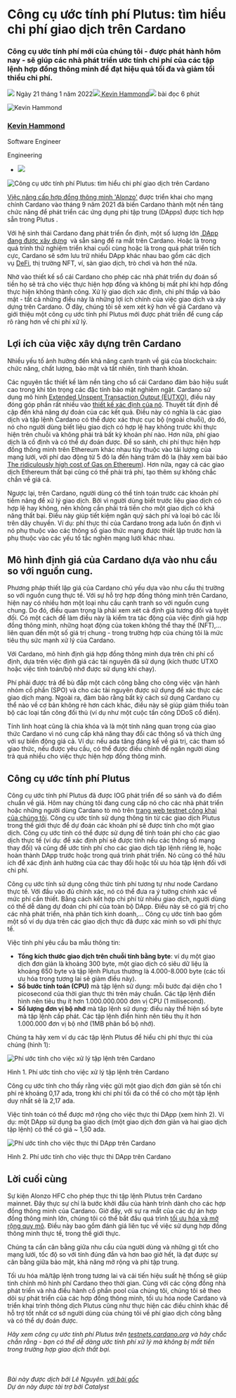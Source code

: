 # Công cụ ước tính phí Plutus: tìm hiểu chi phí giao dịch trên Cardano

### **Công cụ ước tính phí mới của chúng tôi - được phát hành hôm nay - sẽ giúp các nhà phát triển ước tính chi phí của các tập lệnh hợp đồng thông minh để đạt hiệu quả tối đa và giảm tối thiểu chi phí.**

![](img/2022-01-21-plutus-fee-estimator-find-out-the-cost-of-transacting-on-cardano.002.png) Ngày 21 tháng 1 năm 2022![](img/2022-01-21-plutus-fee-estimator-find-out-the-cost-of-transacting-on-cardano.002.png)[ Kevin Hammond](/en/blog/authors/kevin-hammond/page-1/)![](img/2022-01-21-plutus-fee-estimator-find-out-the-cost-of-transacting-on-cardano.003.png) bài đọc 6 phút

![Kevin Hammond](img/2022-01-21-plutus-fee-estimator-find-out-the-cost-of-transacting-on-cardano.004.png)[](/en/blog/authors/kevin-hammond/page-1/)

### [**Kevin Hammond**](/en/blog/authors/kevin-hammond/page-1/)

Software Engineer

Engineering

- ![](img/2022-01-21-plutus-fee-estimator-find-out-the-cost-of-transacting-on-cardano.005.png)[](https://twitter.com/inputoutputhk "Twitter")

![Công cụ ước tính phí Plutus: tìm hiểu chi phí giao dịch trên Cardano](img/2022-01-21-plutus-fee-estimator-find-out-the-cost-of-transacting-on-cardano.006.jpeg)

[Việc nâng cấp hợp đồng thông minh 'Alonzo'](https://iohk.io/en/blog/posts/2021/09/12/today-will-feel-like-a-destination-yet-a-new-exciting-journey-begins/) được triển khai cho mạng chính Cardano vào tháng 9 năm 2021 đã biến Cardano thành một nền tảng chức năng để phát triển các ứng dụng phi tập trung (DApps) được tích hợp sẵn trong Plutus .

Với hệ sinh thái Cardano đang phát triển ổn định, một số lượng lớn [ DApp đang được xây dựng](https://twitter.com/InputOutputHK/status/1475107377775099910?s=20)  và sẵn sàng để ra mắt trên Cardano. Hoặc là trong quá trình thử nghiệm triển khai cuối cùng hoặc là trong quá phát triển tích cực, Cardano sẽ sớm lưu trữ nhiều DApp khác nhau bao gồm các dịch vụ [DeFi](https://iohk.io/en/blog/posts/2022/01/10/defi-demystified/), thị trường NFT, ví, sàn giao dịch, trò chơi và hơn thế nữa.

Nhờ vào thiết kế sổ cái Cardano cho phép các nhà phát triển dự đoán số tiền họ sẽ trả cho việc thực hiện hợp đồng và không bị mất phí khi hợp đồng thực hiện không thành công. Xử lý giao dịch xác định, chi phí thấp và bảo mật - tất cả những điều này là những lợi ích chính của việc giao dịch và xây dựng trên Cardano. Ở đây, chúng tôi sẽ xem xét kỹ hơn về giá Cardano và giới thiệu một công cụ ước tính phí Plutus mới được phát triển để cung cấp rõ ràng hơn về chi phí xử lý.

## **Lợi ích của việc xây dựng trên Cardano**

Nhiều yếu tố ảnh hưởng đến khả năng cạnh tranh về giá của blockchain: chức năng, chất lượng, bảo mật và tất nhiên, tính thanh khoản.

Các nguyên tắc thiết kế làm nền tảng cho sổ cái Cardano đảm bảo hiệu suất cao trong khi tôn trọng các đặc tính bảo mật nghiêm ngặt. Cardano sử dụng mô hình [Extended Unspent Transaction Output (EUTXO)](https://iohk.io/en/blog/posts/2021/03/12/cardanos-extended-utxo-accounting-model-part-2/), điều này đóng góp phần rất nhiều vào [thiết kế xác định của nó](https://iohk.io/en/blog/posts/2021/09/06/no-surprises-transaction-validation-on-cardano/). Thuyết tất định đề cập đến khả năng dự đoán của các kết quả. Điều này có nghĩa là các giao dịch và tập lệnh Cardano có thể được xác thực cục bộ (ngoài chuỗi), do đó, nó cho người dùng biết liệu giao dịch có hợp lệ hay không trước khi thực hiện trên chuỗi và không phải trả bất kỳ khoản phí nào. Hơn nữa, phí giao dịch là cố định và có thể dự đoán được. Để so sánh, chi phí thực hiện hợp đồng thông minh trên Ethereum khác nhau tùy thuộc vào tải lượng của mạng lưới, với phí dao động từ 5 đô la đến hàng trăm đô la (hãy xem bài báo [The ridiculously high cost of Gas on Ethereum](https://coingeek.com/the-ridiculously-high-cost-of-gas-on-ethereum/)). Hơn nữa, ngay cả các giao dịch Ethereum thất bại cũng có thể phải trả phí, tạo thêm sự không chắc chắn về giá cả.

Ngược lại, trên Cardano, người dùng có thể tính toán trước các khoản phí tiềm năng để xử lý giao dịch. Bởi vì người dùng biết trước liệu giao dịch có hợp lệ hay không, nên không cần phải trả tiền cho một giao dịch có khả năng thất bại. Điều này giúp tiết kiệm ngân quỹ sách phí và loại bỏ các lỗi trên dây chuyền. Ví dụ: phí thực thi của Cardano trong ada luôn ổn định vì nó phụ thuộc vào các thông số giao thức mạng được thiết lập trước hơn là phụ thuộc vào các yếu tố tắc nghẽn mạng lưới khác nhau.

## **Mô hình định giá của Cardano dựa vào nhu cầu so với nguồn cung.**

Phương pháp thiết lập giá của Cardano chủ yếu dựa vào nhu cầu thị trường so với nguồn cung thực tế. Với sự hỗ trợ hợp đồng thông minh trên Cardano, hiện nay có nhiều hơn một loại nhu cầu cạnh tranh so với nguồn cung chung. Do đó, điều quan trọng là phải xem xét cả định giá tương đối và tuyệt đối. Có một cách để làm điều này là kiểm tra tác động của việc định giá hợp đồng thông minh, những hoạt động của token không thể thay thế (NFT),... liên quan đến một số giá trị chung - trong trường hợp của chúng tôi là mức tiêu thụ sức mạnh xử lý của Cardano.

Với Cardano, mô hình định giá hợp đồng thông minh dựa trên chi phí cố định, dựa trên việc định giá các tài nguyên đã sử dụng (kích thước UTXO hoặc việc tính toán/bộ nhớ được sử dụng khi chạy).

Phí phải được trả để bù đắp một cách công bằng cho công việc vận hành nhóm cổ phần (SPO) và cho các tài nguyên được sử dụng để xác thực các giao dịch mạng. Ngoài ra, đảm bảo rằng bất kỳ cách sử dụng Cardano cụ thể nào về cơ bản không rẻ hơn cách khác, điều này sẽ giúp giảm thiểu toàn bộ các loại tấn công đối thủ (ví dụ như một cuộc tấn công DDoS cổ điển).

Tính linh hoạt cũng là chìa khóa và là một tính năng quan trọng của giao thức Cardano vì nó cung cấp khả năng thay đổi các thông số và thích ứng với sự biến động giá cả. Ví dụ: nếu ada tăng đáng kể về giá trị, các tham số giao thức, nếu được yêu cầu, có thể được điều chỉnh để ngăn người dùng trả quá nhiều cho việc thực hiện hợp đồng thông minh.

## **Công cụ ước tính phí Plutus**

Công cụ ước tính phí Plutus đã được IOG phát triển để so sánh và đo điểm chuẩn về giá. Hôm nay chúng tôi đang cung cấp nó cho các nhà phát triển hoặc những người dùng Cardano tò mò trên [trang web testnet công khai của chúng tôi](https://testnets.cardano.org/en/testnets/cardano/tools/2021-09-06__12-00-00_plutus-fee-estimator.md/). Công cụ ước tính sử dụng thông tin từ các giao dịch Plutus trong thế giới thực để dự đoán các khoản phí sẽ được tính cho một giao dịch. Công cụ ước tính có thể được sử dụng để tính toán phí cho các giao dịch thực tế (ví dụ: để xác định phí sẽ được tính nếu các thông số mạng thay đổi) và cũng để ước tính phí cho các giao dịch tập lệnh riêng lẻ, hoặc hoàn thành DApp trước hoặc trong quá trình phát triển. Nó cũng có thể hữu ích để xác định ảnh hưởng của các thay đổi hoặc tối ưu hóa tập lệnh đối với chi phí.

Công cụ ước tính sử dụng công thức tính phí tương tự như node Cardano thực tế. Với đầu vào đủ chính xác, nó có thể đưa ra ý tưởng chính xác về mức phí cần thiết. Bằng cách kết hợp chi phí từ nhiều giao dịch, người dùng có thể dễ dàng dự đoán chi phí của toàn bộ DApp. Điều này sẽ có giá trị cho các nhà phát triển, nhà phân tích kinh doanh,... Công cụ ước tính bao gồm một số ví dụ dựa trên các giao dịch thực đã được xác minh so với phí thực tế.

Việc tính phí yêu cầu ba mẫu thông tin:

- **Tổng kích thước giao dịch trên chuỗi tính bằng byte**: ví dụ một giao dịch đơn giản là khoảng 300 byte, một giao dịch có siêu dữ liệu là khoảng 650 byte và tập lệnh Plutus thường là 4.000-8.000 byte (các tối ưu hóa trong tương lai sẽ giảm điều này).
- **Số bước tính toán (CPU)** mà tập lệnh sử dụng: mỗi bước đại diện cho 1 picosecond của thời gian thực thi trên máy chuẩn. Các tập lệnh điển hình nên tiêu thụ ít hơn 1.000.000.000 đơn vị CPU (1 milisecond).
- **Số lượng đơn vị bộ nhớ** mà tập lệnh sử dụng: điều này thể hiện số byte mà tập lệnh cấp phát. Các tập lệnh điển hình nên tiêu thụ ít hơn 1.000.000 đơn vị bộ nhớ (1MB phân bổ bộ nhớ).

Chúng ta hãy xem ví dụ các tập lệnh Plutus để hiểu chi phí thực thi của chúng (hình 1):

![Phí ước tính cho việc xử lý tập lệnh trên Cardano](img/2022-01-21-plutus-fee-estimator-find-out-the-cost-of-transacting-on-cardano.007.png)

Hình 1. Phí ước tính cho việc xử lý tập lệnh trên Cardano

Công cụ ước tính cho thấy rằng việc gửi một giao dịch đơn giản sẽ tốn chi phí rẻ khoảng 0,17 ada, trong khi chi phí tối đa có thể có cho một tập lệnh duy nhất sẽ là 2,17 ada.

Việc tính toán có thể được mở rộng cho việc thực thi DApp (xem hình 2). Ví dụ: một DApp sử dụng ba giao dịch (một giao dịch đơn giản và hai giao dịch tập lệnh) có thể có giá ~ 1,50 ada.

![Phí ước tính cho việc thực thi DApp trên Cardano](img/2022-01-21-plutus-fee-estimator-find-out-the-cost-of-transacting-on-cardano.008.png)

Hình 2. Phí ước tính cho việc thực thi DApp trên Cardano

## **Lời cuối cùng**

Sự kiện Alonzo HFC cho phép thực thi tập lệnh Plutus trên Cardano mainnet. Đây thực sự chỉ là bước khởi đầu của hành trình dành cho các hợp đồng thông minh của Cardano. Giờ đây, với sự ra mắt của các dự án hợp đồng thông minh lớn, chúng tôi có thể bắt đầu quá trình [tối ưu hóa và mở rộng quy mô](https://iohk.io/en/blog/posts/2022/01/14/how-we-re-scaling-cardano-in-2022/). Điều này bao gồm đánh giá liên tục về việc sử dụng hợp đồng thông minh thực tế, trong thế giới thực.

Chúng ta cần cân bằng giữa nhu cầu của người dùng và những gì tốt cho mạng lưới, tốc độ so với tính đúng đắn và hơn bao giờ hết, là đạt được sự cân bằng giữa bảo mật, khả năng mở rộng và phi tập trung.

Tối ưu hóa mã/tập lệnh trong tương lai và cải tiến hiệu suất hệ thống sẽ giúp tinh chỉnh mô hình phí Cardano theo thời gian. Cùng với các cộng đồng nhà phát triển và nhà điều hành cổ phần pool của chúng tôi, chúng tôi sẽ theo dõi sự phát triển của các hợp đồng thông minh, tối ưu hóa node Cardano và triển khai trình thông dịch Plutus cũng như thực hiện các điều chỉnh khác để hỗ trợ tốt nhất cơ sở người dùng của chúng tôi về phí giao dịch công bằng và có thể dự đoán được.

*Hãy xem công cụ ước tính phí Plutus trên [testnets.cardano.org](https://testnets.cardano.org/en/testnets/cardano/tools/2021-09-06__12-00-00_plutus-fee-estimator.md/) và hãy chắc chắn rằng - bạn có thể dễ dàng ước tính phí xử lý mà không bị mất tiền trong trường hợp giao dịch thất bại.<br><br><br><br>Bài này được dịch bởi Lê Nguyên. <a class="_active_edit_href" href="https://iohk.io/en/blog/posts/2022/01/21/plutus-fee-estimator-find-out-the-cost-of-transacting-on-cardano/">với bài gốc</a><br><em>Dự án này được tài trợ bởi Catalyst</em>*
